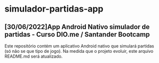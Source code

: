 # simulador-partidas-app
## [30/06/2022]App Android Nativo simulador de partidas - Curso DIO.me / Santander Bootcamp
Este repositório contém um aplicativo Android nativo que simulará partidas (só não se que tipo de jogo).
Na medida que o projeto evoluir, este arquivo README.md será atualizado.
